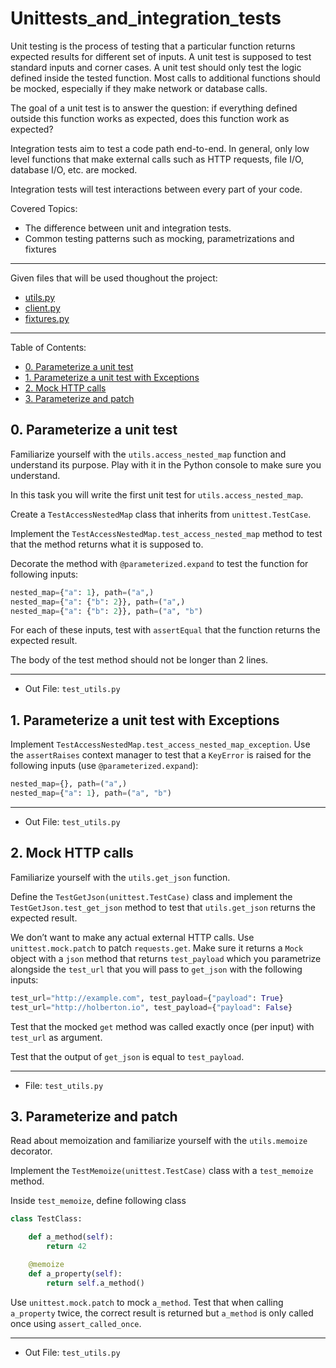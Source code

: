# Unittests_and_integration_tests
Unit testing is the process of testing that a particular function returns expected results for different set of inputs. A unit test is supposed to test standard inputs and corner cases. A unit test should only test the logic defined inside the tested function. Most calls to additional functions should be mocked, especially if they make network or database calls.

The goal of a unit test is to answer the question: if everything defined outside this function works as expected, does this function work as expected?

Integration tests aim to test a code path end-to-end. In general, only low level functions that make external calls such as HTTP requests, file I/O, database I/O, etc. are mocked.

Integration tests will test interactions between every part of your code.

Covered Topics:
- The difference between unit and integration tests.
- Common testing patterns such as mocking, parametrizations and fixtures

---
Given files that will be used thoughout the project:
- [utils.py](utils.py)
- [client.py](client.py)
- [fixtures.py](fixtures.py)

---
Table of Contents:
- [0. Parameterize a unit test](#0-parameterize-a-unit-test)
- [1. Parameterize a unit test with Exceptions](#1-parameterize-a-unit-test-with-exceptions)
- [2. Mock HTTP calls](#2-mock-http-calls)
- [3. Parameterize and patch](#3-parameterize-and-patch)


## 0. Parameterize a unit test
Familiarize yourself with the `utils.access_nested_map` function and understand its purpose. Play with it in the Python console to make sure you understand.

In this task you will write the first unit test for `utils.access_nested_map`.

Create a `TestAccessNestedMap` class that inherits from `unittest.TestCase`.

Implement the `TestAccessNestedMap.test_access_nested_map` method to test that the method returns what it is supposed to.

Decorate the method with `@parameterized.expand` to test the function for following inputs:

```py
nested_map={"a": 1}, path=("a",)
nested_map={"a": {"b": 2}}, path=("a",)
nested_map={"a": {"b": 2}}, path=("a", "b")
```

For each of these inputs, test with `assertEqual` that the function returns the expected result.

The body of the test method should not be longer than 2 lines.

---
- Out File: `test_utils.py`

## 1. Parameterize a unit test with Exceptions
Implement `TestAccessNestedMap.test_access_nested_map_exception`. Use the `assertRaises` context manager to test that a `KeyError` is raised for the following inputs (use `@parameterized.expand`):

```py
nested_map={}, path=("a",)
nested_map={"a": 1}, path=("a", "b")
```

---
- Out File: `test_utils.py`
  
## 2. Mock HTTP calls
Familiarize yourself with the `utils.get_json` function.

Define the `TestGetJson(unittest.TestCase)` class and implement the `TestGetJson.test_get_json` method to test that `utils.get_json` returns the expected result.

We don’t want to make any actual external HTTP calls. Use `unittest.mock.patch` to patch `requests.get`. Make sure it returns a `Mock` object with a `json` method that returns `test_payload` which you parametrize alongside the `test_url` that you will pass to `get_json` with the following inputs:

```py
test_url="http://example.com", test_payload={"payload": True}
test_url="http://holberton.io", test_payload={"payload": False}
```

Test that the mocked `get` method was called exactly once (per input) with `test_url` as argument.

Test that the output of `get_json` is equal to `test_payload`.

---
- File: `test_utils.py`

## 3. Parameterize and patch
Read about memoization and familiarize yourself with the `utils.memoize` decorator.

Implement the `TestMemoize(unittest.TestCase)` class with a `test_memoize` method.

Inside `test_memoize`, define following class

```py
class TestClass:

    def a_method(self):
        return 42

    @memoize
    def a_property(self):
        return self.a_method()
```

Use `unittest.mock.patch` to mock `a_method`. Test that when calling `a_property` twice, the correct result is returned but `a_method` is only called once using `assert_called_once`.

---
- Out File: `test_utils.py`